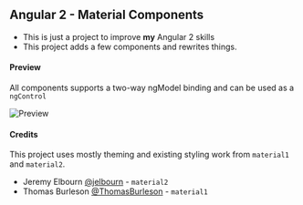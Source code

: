Angular 2 - Material Components
---
- This is just a project to improve **my** Angular 2 skills
- This project adds a few components and rewrites things.

#### Preview
All components supports a two-way ngModel binding and can be used as a `ngControl`

![Preview](https://i.gyazo.com/981d1fb5fdcd77d6ebe7424c3c859aa8.png)

#### Credits
This project uses mostly theming and existing styling work from `material1` and `material2`.
- Jeremy Elbourn [@jelbourn](https://github.com/jelbourn) - `material2`
- Thomas Burleson [@ThomasBurleson](https://github.com/ThomasBurleson) - `material1`
